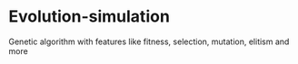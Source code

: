 # Evolution-simulation
Genetic algorithm with features like fitness, selection, mutation, elitism and more
